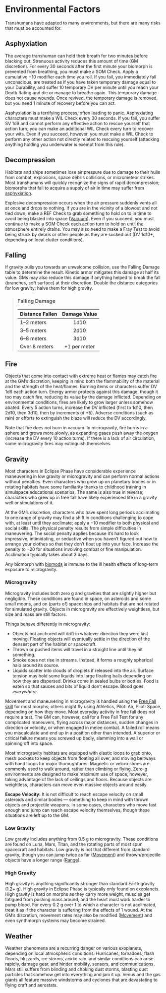 # Environmental Factors

Transhumans have adapted to many environments, but there are many risks that must be accounted for.

<sort>

## Asphyxiation

The average transhuman can hold their breath for two minutes before blacking out. Strenuous activity reduces this amount of time (GM discretion). For every 30 seconds after the first minute your biomorph is prevented from breathing, you must make a SOM Check. Apply a cumulative −10 modifier each time you roll. If you fail, you immediately fall unconscious, are treated as if you have taken temporary damage equal to your Durability, and suffer 10 temporary DV per minute until you reach your Death Rating and die or manage to breathe again. This temporary damage does not cause wounds. Once revived, the temporary damage is removed, but you need 1 minute of recovery before you can act.

Asphyxiation is a terrifying process, often leading to panic. Asphyxiating characters must make a WIL Check every 30 seconds. If you fail, you suffer SV 1d6 and cannot perform any effective action to rescue yourself that action turn; you can make an additional WIL Check every turn to recover your wits. Even if you succeed, however, you must make a WIL Check to perform any other action not directly related to rescuing yourself (attacking anything holding you underwater is exempt from this rule).

## Decompression

Habitats and ships sometimes lose air pressure due to damage to their hulls from combat, explosions, space debris collisions, or micrometeor strikes. Most transhumans will quickly recognize the signs of rapid decompression; biomorphs that fail to acquire a supply of air in time may suffer from [asphyxiation](#asphyxiation).

Explosive decompression occurs when the air pressure suddenly vents all at once and drops to nothing. If you are in the vicinity of a blowout and not tied down, make a REF Check to grab something to hold on to in time to avoid being blasted into space ([Vacuum](29-hostile-environments.md#vacuum)). Even if you succeed, you must continue to make a SOM Check each action turn to hold on until the atmosphere entirely drains. You may also need to make a Fray Test to avoid being struck by debris or other people as they are sucked out (DV 1d10+, depending on local clutter conditions).

## Falling

If gravity pulls you towards an unwelcome collision, use the Falling Damage table to determine the result. Kinetic armor mitigates this damage at half its value. GMs may also reduce this damage if anything helped to break the fall (branches, soft surface) at their discretion. Double the distance categories for low gravity; halve them for high gravity.

<blockquote class="table">

### Falling Damage

| Distance Fallen | Damage Value |
| :-------------- | :----------: |
| 1–2 meters      |     1d10     |
| 3–5 meters      |     2d10     |
| 6–8 meters      |     3d10     |
| Over 8 meters   | +1 per meter |

</blockquote>

## Fire

Objects that come into contact with extreme heat or flames may catch fire at the GM’s discretion, keeping in mind both the flammability of the material and the strength of the heat/flames. Burning items or characters suffer DV 1d6 each action turn. Energy armor protects against this damage, though it too may catch fire, reducing its value by the damage inflicted. Depending on environmental conditions, fires are likely to grow larger unless somehow abated. Every 5 action turns, increase the DV inflicted (first to 1d10, then 2d10, then 3d10, then by increments of +5). Adverse conditions (such as rain) or efforts to extinguish the blaze will reduce the DV accordingly.

Note that fire does not burn in vacuum. In microgravity, fire burns in a sphere and grows more slowly, as expanding gases push away the oxygen (increase the DV every 10 action turns). If there is a lack of air circulation, some microgravity fires may extinguish themselves.

## Gravity

Most characters in Eclipse Phase have considerable experience maneuvering in low gravity or microgravity and can perform normal actions without penalties. Even characters who grew up on planetary bodies or in rotating habitats have some familiarity thanks to childhood training in simulspace educational scenarios. The same is also true in reverse; characters who grew up in free fall have likely experienced life in a gravity well or simulations of it.

At the GM’s discretion, characters who have spent long periods acclimating to one range of gravity may find a shift in conditions challenging to cope with, at least until they acclimate; apply a −10 modifier to both physical and social skills. The physical penalty results from simple difficulties in maneuvering. The social penalty applies because it’s hard to look impressive, intimidating, or seductive when you haven’t figured out how to arrange your clothes so that they don’t float up into your face. Increase the penalty to −20 for situations involving combat or fine manipulation. Acclimation typically takes about 3 days.

Any biomorph with [biomods](../16/05-common-tech-and-ware.md#standard-augmentations) is immune to the ill health effects of long-term exposure to microgravity.

### Microgravity

Microgravity includes both zero g and gravities that are slightly higher but negligible. These conditions are found in space, on asteroids and some small moons, and on (parts of) spaceships and habitats that are not rotated for simulated gravity. Objects in microgravity are effectively weightless, but size and mass are still factors.

Things behave differently in microgravity:

- Objects not anchored will drift in whatever direction they were last moving. Floating objects will eventually settle in the direction of the densest part of the habitat or spacecraft.
- Thrown or pushed items will travel in a straight line until they hit something.
- Smoke does not rise in streams. Instead, it forms a roughly spherical halo around its source.
- Liquids scatter into clouds of droplets if released into the air. Surface tension may hold some liquids into large floating balls depending on how they are dispersed. Drinks come in sealed bulbs or bottles. Food is eaten so that sauces and bits of liquid don’t escape. Blood goes _everywhere_.

Movement and maneuvering in microgravity is handled using the [Free Fall skill](../04/19-active-skill-list.md#free-fall) for most morphs; others might fly using Athletics, Pilot: Air, Pilot: Space, depending on how they move. Most everyday activity in free fall does not require a test. The GM can, however, call for a Free Fall Test for any complicated maneuvers, flying across major distances, sudden changes in direction or velocity, or when engaged in melee combat. A failed roll means you miscalculate and end up in a position other than intended. A superior or critical failure means you screwed up badly, slamming into a wall or spinning off into space.

Most microgravity habitats are equipped with elastic loops to grab onto, mesh pockets to keep objects from floating all over, and moving beltways with hand loops for major thoroughfares. Magnetic or velcro shoes are commonly used to walk around, rather than climbing or flying. Zero-g environments are designed to make maximum use of space, however, taking advantage of the lack of ceilings and floors. Because objects are weightless, characters can move even massive objects around easily.

**Escape Velocity:** It is not difficult to reach escape velocity on small asteroids and similar bodies — something to keep in mind with thrown objects and projectile weapons. In some cases, characters who move fast enough and jump can reach escape velocity themselves, though these situations are left up to the GM.

### Low Gravity

Low gravity includes anything from 0.5&nbsp;g to microgravity. These conditions are found on Luna, Mars, Titan, and the rotating parts of most spun spacecraft and habitats. Low gravity is not that different from standard gravity, though you can jump twice as far ([Movement](24-movement.md)) and thrown/projectile objects have a longer range ([Range](04-ranged-combat.md#range)).

### High Gravity

High gravity is anything significantly stronger than standard Earth gravity (1.2+ g). High gravity in Eclipse Phase is typically only found on exoplanets. High gravity is hard on morphs as they carry more weight, muscles get fatigued from pushing mass around, and the heart must work harder to pump blood. For every 0.2&nbsp;g over 1 to which a character is not acclimated, treat it as if the character is suffering from the effects of 1 wound. At the GM’s discretion, movement rates may also be modified ([Movement](24-movement.md)) and even synthmorph systems may become strained.

## Weather

Weather phenomena are a recurring danger on various exoplanets, depending on local atmospheric conditions. Hurricanes, tornadoes, flash floods, blizzards, ice storms, acidic rain, and similar conditions can arise rapidly, damage gear, and hinder mobility, sensors, and communications. Mars still suffers from blinding and choking dust storms, blasting dust particles that somehow get into everything and jam it up. Venus and the gas giants all feature massive windstorms and cyclones that are devastating to flying craft and aerostats.

</sort>

